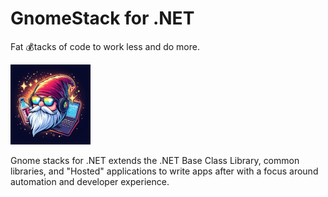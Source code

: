 # GnomeStack for .NET

Fat 💰tacks of code to work less and do more.

![logo](./assets/icon.png)

Gnome stacks for .NET extends the .NET Base Class Library, common libraries,
and "Hosted" applications to write apps after with a focus around
automation and developer experience.
